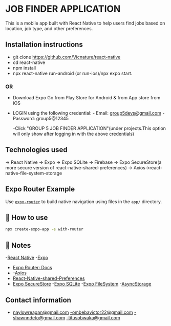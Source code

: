 # JOB FINDER APPLICATION
This is a mobile app built with React Native to help users find jobs based on location, job type, and other preferences.

## Installation instructions
- git clone https://github.com/Vicnature/react-native
- cd react-native
- npm install
- npx react-native run-android (or run-ios)/npx expo start.

### OR

- Download Expo Go from Play Store for Android & from App store from iOS
- LOGIN using the following credential:
        - Email: group5devs@gmail.com
        - Password: group5@12345

  -Click "GROUP 5 JOB FINDER APPLICATION"(under projects.This option will only show after logging in with the above credentials)

## Technologies used
-> React Native -> Expo -> Expo SQLite -> Firebase -> Expo SecureStore(a more secure version of react-native-shared-preferences) -> Axios->react-native-file-system-storage

## Expo Router Example

Use [`expo-router`](https://docs.expo.dev/router/introduction/) to build native navigation using files in the `app/` directory.

## 🚀 How to use

```sh
npx create-expo-app -e with-router
```

## 📝 Notes
-[React Native](https://reactnative.dev/)
-[Expo](https://docs.expo.dev/versions/latest/sdk/securestore/)
- [Expo Router: Docs](https://docs.expo.dev/router/introduction/)
- -[Axios](https://medium.com/@menahilmahi144/get-and-post-api-using-axios-2e3e051f0c61)
- [React-Native-shared-Preferences](https://www.npmjs.com/package/react-native-shared-preferences)
- [Expo SecureStore](https://docs.expo.dev/versions/latest/sdk/securestore/)
-[Expo SQLite](https://docs.expo.dev/versions/latest/sdk/sqlite/)
-[Expo FileSystem](https://docs.expo.dev/versions/latest/sdk/filesystem/#createfileasyncparenturi-filename-mimetype)
-[AsyncStorage](https://reactnative.dev/docs/asyncstorage)


## Contact information
- naylowreagan@gmail.com
-ombebavictor22@gmail.com
-shawnndeto@gmail.com
-titusobwaka@gmail.com
